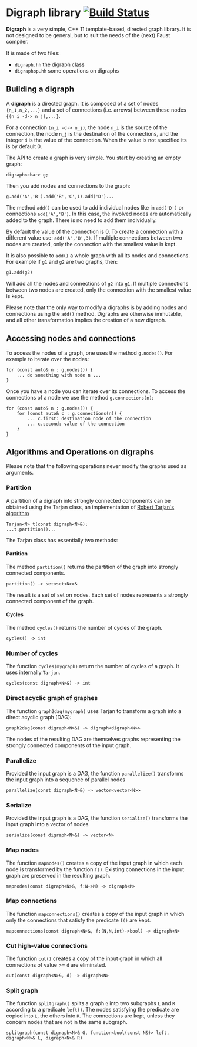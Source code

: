 # Digraph library [![Build Status](https://travis-ci.org/grame-cncm/digraph.svg?branch=master)](https://travis-ci.org/grame-cncm/digraph)

**Digraph** is a very simple, C++ 11 template-based, directed graph library. It is not designed to be general, but to suit the needs of the (next) Faust compiler.

It is made of two files:

- `digraph.hh` the digraph class
- `digraphop.hh` some operations on digraphs

## Building a digraph
A **digraph** is a directed graph. It is composed of a set of nodes `{n_1,n_2,...}` and a set of connections (i.e. arrows) between these nodes `{(n_i -d-> n_j),...}`.

For a connection `(n_i -d-> n_j)`, the node `n_i` is the source of the connection, the node `n_j` is the destination of the connections, and the integer `d` is the value of the connection. When the value is not specified its is by default 0.

The API to create a graph is very simple. You start by creating an empty graph:

	digraph<char> g;

Then you add nodes and connections to the graph:

	g.add('A','B').add('B','C',1).add('D')...

The method `add()` can be used to add individual nodes like in `add('D')` or connections `add('A','B')`. In this case, the involved nodes are automatically added to the graph. There is no need to add them individually.

By default the value of the connection is 0. To create a connection with a different value use: `add('A','B',3)`. If multiple connections between two nodes are created, only the connection with the smallest value is kept.

It is also possible to `add()` a whole graph with all its nodes and connections. For example if `g1` and `g2` are two graphs, then:

	g1.add(g2)

Will add all the nodes and connections of `g2` into `g1`. If multiple connections between two nodes are created, only the connection with the smallest value is kept.

Please note that the only way to modify a digraphs is by adding nodes and connections using the `add()` method. Digraphs are otherwise immutable, and all other transformation implies the creation of a new digraph.



## Accessing nodes and connections
To access the nodes of a graph, one uses the method `g.nodes()`. For example to iterate over the nodes:

	for (const auto& n : g.nodes()) {
		... do something with node n ...
	}

Once you have a node you can iterate over its connections. To access the connections of a node we use the method `g.connections(n)`:

	for (const auto& n : g.nodes()) {
    	for (const auto& c : g.connections(n)) {
	   		... c.first: destination node of the connection
			... c.second: value of the connection
	    }
	}

## Algorithms and Operations on digraphs
Please note that the following operations never modify the graphs used as arguments.

### Partition
A partition of a digraph into strongly connected components can be obtained using the Tarjan class, an implementation of [Robert Tarjan's algorithm](https://en.wikipedia.org/wiki/Tarjan%27s_strongly_connected_components_algorithm)

	Tarjan<N> t(const digraph<N>&);
	...t.partition()...

The Tarjan class has essentially two methods:

#### Partition

The method `partition()` returns the partition of the graph into strongly connected components. 

	partition() -> set<set<N>>&

The result is a set of set on nodes.  Each set of nodes represents a strongly connected component of the graph.
  
#### Cycles
The method `cycles()` returns the number of cycles of the graph.

	cycles() -> int

### Number of cycles
The function `cycles(mygraph)` return the number of cycles of a graph. It uses internally `Tarjan`.

	cycles(const digraph<N>&) -> int


### Direct acyclic graph of graphes
The function `graph2dag(mygraph)` uses Tarjan to transform a graph into a direct acyclic graph (DAG):

 	graph2dag(const digraph<N>&) -> digraph<digraph<N>>

The nodes of the resulting DAG are themselves graphs representing the strongly connected components of the input graph.

### Parallelize

Provided the input graph is a DAG, the function `parallelize()` transforms the input graph into a sequence of parallel nodes

	parallelize(const digraph<N>&) -> vector<vector<N>>

### Serialize

Provided the input graph is a DAG, the function `serialize()` transforms the input graph into a vector of nodes

	serialize(const digraph<N>&) -> vector<N>


### Map nodes
The function `mapnodes()` creates a copy of the input graph in which each node is transformed by the function `f()`. Existing connections in the input graph are preserved in the resulting graph.

	mapnodes(const digraph<N>&, f:N->M) -> digraph<M>


### Map connections
The function `mapconnections()` creates a copy of the input graph in which only the connections that satisfy the predicate `f()` are kept. 

	mapconnections(const digraph<N>&, f:(N,N,int)->bool) -> digraph<N>

### Cut high-value connections

The function `cut()` creates a copy of the input graph in which all connections of value >= `d` are eliminated.

	cut(const digraph<N>&, d) -> digraph<N>

### Split graph

The function `splitgraph()` splits a graph `G` into two subgraphs `L` and `R` according to a predicate `left()`. The nodes satisfying the predicate are copied into `L`, the others into `R`. The connections are kept, unless they concern nodes that are not in the same subgraph.

	splitgraph(const digraph<N>& G, function<bool(const N&)> left, digraph<N>& L, digraph<N>& R)
